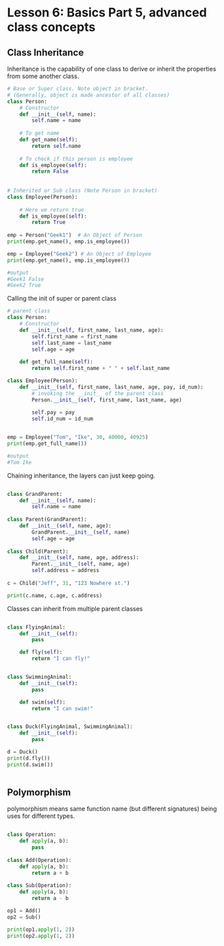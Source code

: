 # Lesson 6: Basics Part 5, advanced class concepts

## Class Inheritance

Inheritance is the capability of one class to derive or inherit the properties from some another class.

```python
# Base or Super class. Note object in bracket. 
# (Generally, object is made ancestor of all classes) 
class Person: 
	# Constructor 
	def __init__(self, name): 
		self.name = name 
   
    # To get name 
    def get_name(self): 
        return self.name 
   
    # To check if this person is employee 
    def is_employee(self): 
        return False
   
   
# Inherited or Sub class (Note Person in bracket) 
class Employee(Person): 
   
    # Here we return true 
    def is_employee(self): 
        return True
   
emp = Person("Geek1")  # An Object of Person 
print(emp.get_name(), emp.is_employee()) 

emp = Employee("Geek2") # An Object of Employee 
print(emp.get_name(), emp.is_employee()) 

#output 
#Geek1 False  
#Geek2 True

```

Calling the init of super or parent class 

```python
# parent class
class Person: 
	# Constructor 
	def __init__(self, first_name, last_name, age): 
		self.first_name = first_name
		self.last_name = last_name
		self.age = age 
		
	def get_full_name(self):
		return self.first_name + " " + self.last_name

class Employee(Person):
	def __init__(self, first_name, last_name, age, pay, id_num):
		# invoking the __init__ of the parent class  
		Person.__init__(self, first_name, last_name, age)
		
		self.pay = pay
		self.id_num = id_num


emp = Employee("Tom", "Ike", 30, 40000, 40925)
print(emp.get_full_name())

#output 
#Tom Ike

```

Chaining inheritance, the layers can just keep going. 

```python

class GrandParent:
	def __init__(self, name):
		self.name = name
		
class Parent(GrandParent):
	def __init__(self, name, age):
		GrandParent.__init__(self, name)
		self.age = age 
		
class Child(Parent):
	def __init__(self, name, age, address):
		Parent.__init__(self, name, age)
		self.address = address
		
c = Child("Jeff", 31, "123 Nowhere st.")

print(c.name, c.age, c.address)

```

Classes can inherit from multiple parent classes

```python

class FlyingAnimal:
    def __init__(self):
        pass

    def fly(self):
        return "I can fly!"


class SwimmingAnimal:
    def __init__(self):
        pass

    def swim(self):
        return "I can swim!"


class Duck(FlyingAnimal, SwimmingAnimal):
    def __init__(self):
        pass

d = Duck()
print(d.fly())
print(d.swim())
		
```

## Polymorphism

polymorphism means same function name (but different signatures) being uses for different types.

```python

class Operation:
	def apply(a, b):
		pass
		
class Add(Operation):
	def apply(a, b):
		return a + b 
		
class Sub(Operation):
	def apply(a, b):
		return a - b

op1 = Add()
op2 = Sub()

print(op1.apply(1, 2))
print(op2.apply(1, 2))


```


















